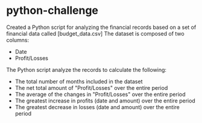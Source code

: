 # python-challenge

Created a Python script for analyzing the financial records based on a set of financial data called [budget_data.csv]
The dataset is composed of two columns: 
- Date
- Profit/Losses

The Python script analyze the records to calculate the following:
- The total number of months included in the dataset
- The net total amount of "Profit/Losses" over the entire period
- The average of the changes in "Profit/Losses" over the entire period
- The greatest increase in profits (date and amount) over the entire period
- The greatest decrease in losses (date and amount) over the entire period
